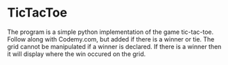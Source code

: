 # TicTacToe
The program is a simple python implementation of the game tic-tac-toe.
Follow along with Codemy.com, but added if there is a winner or tie. The grid cannot be manipulated if a winner is declared. If there is a winner then it will display where the win occured on the grid.
